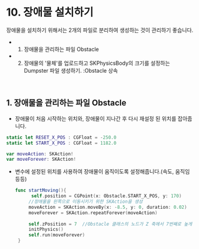 # 10. 장애물 설치하기

장애물을 설치하기 위해서는 2개의 파일로 분리하여 생성하는 것이 관리하기 좋습니다.
- 1. 장애물을 관리하는 파일 Obstacle
- 2. 장애물의 '물체'를 업로드하고 SKPhysicsBody의 크기를 설정하는 Dumpster 파일 생성하기. :Obstacle 상속

 <br/>

 ##  1. 장애물을 관리하는 파일 Obstacle
-  장애물이 처음 시작하는 위치와, 장애물이 지나간 후 다시 재설정 된 위치를 잡아줍니다.
 ```swift
 static let RESET_X_POS : CGFloat = -250.0
 static let START_X_POS : CGFloat = 1182.0

 var moveAction: SKAction!
 var moveForever: SKAction!
```

- 변수에 설정된 위치를 사용하여 장애물이 움직이도록 설정해줍니다.(속도, 움직임 등등)
   ```swift
   func startMoving(){
         self.position = CGPoint(x: Obstacle.START_X_POS, y: 170)
        //장애물을 왼쪽으로 이동시키기 위한 SKAction을 생성
        moveAction = SKAction.moveBy(x: -8.5, y: 0, duration: 0.02)
        moveForever = SKAction.repeatForever(moveAction)
       
        self.zPosition = 7  //Obstacle 클래스의 노드가 Z 축에서 7번째로 높게 쌓임
        initPhysics()
        self.run(moveForever)        
    }
```

